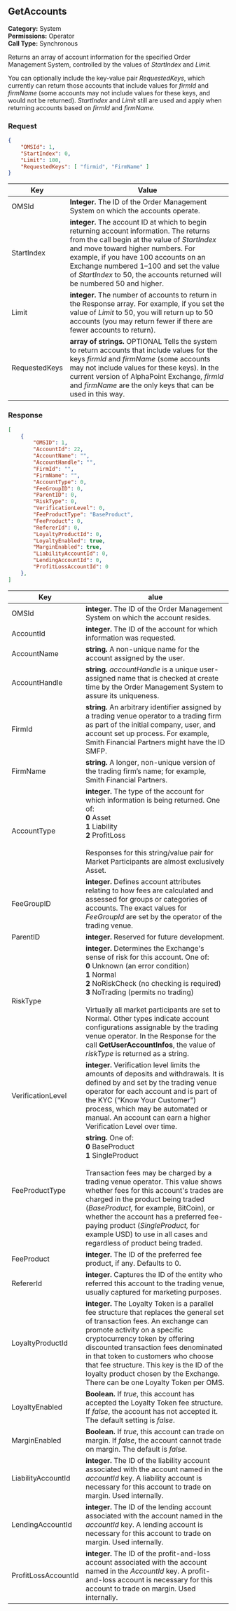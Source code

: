 ## GetAccounts

**Category:** System<br />**Permissions:** Operator<br />**Call Type:** Synchronous

Returns an array of account information for the specified Order Management System, controlled by the values of *StartIndex* and *Limit.* 

You can optionally include the key-value pair *RequestedKeys*, which currently can return those accounts that include values for *firmId* and *firmName* (some accounts may not include values for these keys, and would not be returned). *StartIndex* and *Limit* still are used and apply when returning accounts based on *firmId* and *firmName.* 

### Request

```json
{
    "OMSId": 1,
    "StartIndex": 0,
    "Limit": 100,
    "RequestedKeys": [ "firmid", "FirmName" ]
}
```

| Key           | Value                                                        |
| ------------- | ------------------------------------------------------------ |
| OMSId         | **Integer.** The ID of the Order Management System on which the accounts operate. |
| StartIndex    | **integer.** The account ID at which to begin returning account information. The returns from the call begin at the value of *StartIndex* and move toward higher numbers. For example, if you have 100 accounts on an Exchange numbered 1&ndash;100 and set the value of *StartIndex* to 50, the accounts returned will be numbered 50 and higher. |
| Limit         | **integer.** The number of accounts to return in the Response array. For example, if you set the value of *Limit* to 50, you will return up to 50 accounts (you may return fewer if there are fewer accounts to return). |
| RequestedKeys | **array of strings.** OPTIONAL Tells the system to return accounts that include values for the keys *firmId* and *firmName* (some accounts may not include values for these keys). In the current version of AlphaPoint Exchange, *firmId* and *firmName* are the only keys that can be used in this way. |

### Response

```json
[
    {
        "OMSID": 1,
        "AccountId": 22,
        "AccountName": "",
        "AccountHandle": "",
        "FirmId": "",
        "FirmName": "",
        "AccountType": 0,
        "FeeGroupID": 0,
        "ParentID": 0,
        "RiskType": 0,
        "VerificationLevel": 0,
        "FeeProductType": "BaseProduct",
        "FeeProduct": 0,
        "RefererId": 0,
        "LoyaltyProductId": 0,
        "LoyaltyEnabled": true,
        "MarginEnabled": true,
        "LiabilityAccountId": 0,
        "LendingAccountId": 0,
        "ProfitLossAccountId": 0
    },
]
```


| Key                 | alue                                                         |
| ------------------- | ------------------------------------------------------------ |
| OMSId               | **integer.** The ID of the Order Management System on which the account resides. |
| AccountId           | **integer.** The ID of the account for which information was requested. |
| AccountName         | **string.** A non-unique name for the account assigned by the user. |
| AccountHandle       | **string.** *accountHandle* is a unique user-assigned name that is checked at create time by the Order Management System to assure its uniqueness. |
| FirmId              | **string.** An arbitrary identifier assigned by a trading venue operator to a trading firm as part of the initial company, user, and account set up process. For example, Smith Financial Partners might have the ID SMFP. |
| FirmName            | **string.** A longer, non-unique version of the trading firm’s name; for example, Smith Financial Partners. |
| AccountType         | **integer.** The type of the account for which information is being returned. One of:<br />**0** Asset<br />**1** Liability<br />**2** ProfitLoss<br /><br />Responses for this string/value pair for Market Participants are almost exclusively Asset. |
| FeeGroupID          | **integer.** Defines account attributes relating to how fees are calculated and assessed for groups or categories of accounts. The exact values for *FeeGroupId* are set by the operator of the trading venue. |
| ParentID            | **integer.** Reserved for future development.                |
| RiskType            | **integer.** Determines the Exchange's sense of risk for this account. One of: <br />**0** Unknown (an error condition)<br />**1** Normal<br />**2** NoRiskCheck (no checking is required)<br />**3** NoTrading (permits no trading)<br /><br />Virtually all market participants are set to Normal. Other types indicate account configurations assignable by the trading venue operator. In the Response for the call **GetUserAccountInfos**, the value of *riskType* is returned as a string. |
| VerificationLevel   | **integer.** Verification level limits the amounts of deposits and withdrawals. It is defined by and set by the trading venue operator for each account and is part of the KYC ("Know Your Customer") process, which may be automated or manual. An account can earn a higher Verification Level over time. |
| FeeProductType      | **string.** One of:<br />**0** BaseProduct<br />**1** SingleProduct<br /><br />Transaction fees may be charged by a trading venue operator. This value shows whether fees for this account's trades are charged in the product being traded (*BaseProduct,* for example, BitCoin), or whether the account has a preferred fee-paying product (*SingleProduct,* for example USD) to use in all cases and regardless of product being traded. |
| FeeProduct          | **integer.** The ID of the preferred fee product, if any. Defaults to 0. |
| RefererId           | **integer.** Captures the ID of the entity who referred this account to the trading venue, usually captured for marketing purposes. |
| LoyaltyProductId    | **integer.** The Loyalty Token is a parallel fee structure that replaces the general set of transaction fees. An exchange can promote activity on a specific cryptocurrency token by offering discounted transaction fees denominated in that token to customers who choose that fee structure. This key is the ID of the loyalty product chosen by the Exchange. There can be one Loyalty Token per OMS. |
| LoyaltyEnabled      | **Boolean.** If *true*, this account has accepted the Loyalty Token fee structure. If *false*, the account has not accepted it. The default setting is *false*. |
| MarginEnabled       | **Boolean.** If *true*, this account can trade on margin. If *false*, the account cannot trade on margin. The default is *false.* |
| LiabilityAccountId  | **integer.** The ID of the liability account associated with the account named in the *accountId* key. A liability account is necessary for this account to trade on margin. Used internally. |
| LendingAccountId    | **integer.** The ID of the lending account associated with the account named in the *accountId* key. A lending account is necessary for this account to trade on margin. Used internally. |
| ProfitLossAccountId | **integer.** The ID of the profit-and-loss account associated with the account named in the *AccountId* key. A profit-and-loss account is necessary for this account to trade on margin. Used internally. |
